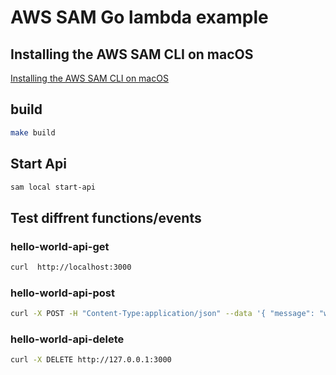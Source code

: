 # AWS SAM Go lambda example

## Installing the AWS SAM CLI on macOS

[Installing the AWS SAM CLI on macOS](https://docs.aws.amazon.com/serverless-application-model/latest/developerguide/serverless-sam-cli-install-mac.html)

## build

```sh
make build
```

## Start Api

```sh
sam local start-api
```

## Test diffrent functions/events

### hello-world-api-get

```sh
curl  http://localhost:3000
```

### hello-world-api-post

```sh
curl -X POST -H "Content-Type:application/json" --data '{ "message": "world" }' http://localhost:3000
```

### hello-world-api-delete

```sh
curl -X DELETE http://127.0.0.1:3000
```